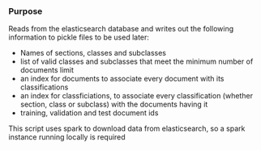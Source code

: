### Purpose

Reads from the elasticsearch database and writes out the following information to pickle files to be used later:
 
 - Names of sections, classes and subclasses
 - list of valid classes and subclasses that meet the minimum number of documents limit
 - an index for documents to associate every document with its classifications
 - an index for classficiations, to associate every classification (whether section, class or subclass) with the documents having it
 - training, validation and test document ids
 
 This script uses spark to download data from elasticsearch, so a spark instance running locally is required